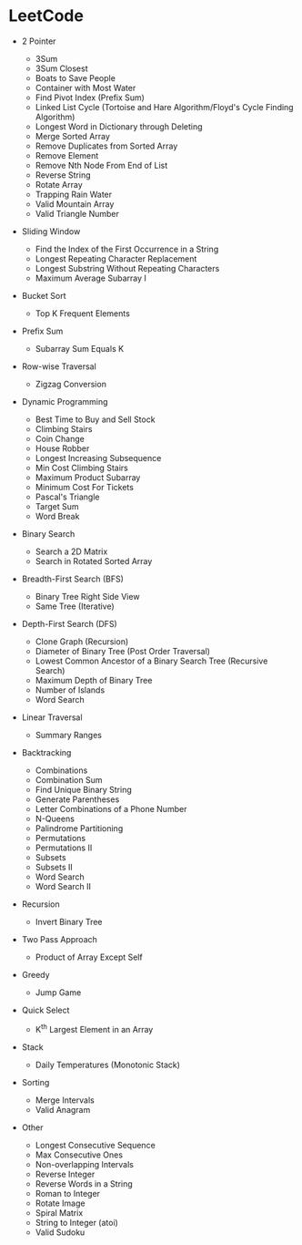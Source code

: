 # LeetCode

- 2 Pointer
  - 3Sum
  - 3Sum Closest
  - Boats to Save People
  - Container with Most Water
  - Find Pivot Index (Prefix Sum)
  - Linked List Cycle (Tortoise and Hare Algorithm/Floyd's Cycle Finding Algorithm)
  - Longest Word in Dictionary through Deleting
  - Merge Sorted Array
  - Remove Duplicates from Sorted Array
  - Remove Element
  - Remove Nth Node From End of List
  - Reverse String
  - Rotate Array
  - Trapping Rain Water
  - Valid Mountain Array
  - Valid Triangle Number

- Sliding Window
  - Find the Index of the First Occurrence in a String
  - Longest Repeating Character Replacement
  - Longest Substring Without Repeating Characters
  - Maximum Average Subarray I
 
- Bucket Sort
  - Top K Frequent Elements

- Prefix Sum
  - Subarray Sum Equals K
 
- Row-wise Traversal
  - Zigzag Conversion

- Dynamic Programming
  - Best Time to Buy and Sell Stock
  - Climbing Stairs
  - Coin Change
  - House Robber
  - Longest Increasing Subsequence
  - Min Cost Climbing Stairs
  - Maximum Product Subarray
  - Minimum Cost For Tickets
  - Pascal's Triangle
  - Target Sum
  - Word Break

- Binary Search
  - Search a 2D Matrix
  - Search in Rotated Sorted Array

- Breadth-First Search (BFS)
  - Binary Tree Right Side View
  - Same Tree (Iterative)

- Depth-First Search (DFS)
  - Clone Graph (Recursion)
  - Diameter of Binary Tree (Post Order Traversal)
  - Lowest Common Ancestor of a Binary Search Tree (Recursive Search)
  - Maximum Depth of Binary Tree
  - Number of Islands
  - Word Search

- Linear Traversal
  - Summary Ranges

- Backtracking
  - Combinations
  - Combination Sum
  - Find Unique Binary String
  - Generate Parentheses
  - Letter Combinations of a Phone Number
  - N-Queens
  - Palindrome Partitioning
  - Permutations
  - Permutations II
  - Subsets
  - Subsets II
  - Word Search
  - Word Search II

- Recursion
  - Invert Binary Tree

- Two Pass Approach
  - Product of Array Except Self

- Greedy
  - Jump Game

- Quick Select
  - K<sup>th</sup> Largest Element in an Array

- Stack
  - Daily Temperatures (Monotonic Stack)

- Sorting
  - Merge Intervals
  - Valid Anagram

- Other
  - Longest Consecutive Sequence
  - Max Consecutive Ones
  - Non-overlapping Intervals
  - Reverse Integer
  - Reverse Words in a String
  - Roman to Integer
  - Rotate Image
  - Spiral Matrix
  - String to Integer (atoi)
  - Valid Sudoku
